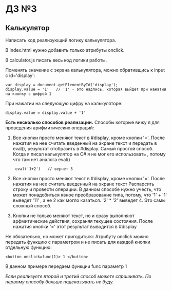 # ДЗ №3

## Калькулятор

Написать код реализующий логику калькулятора.

В index.html нужно добавить только атрибуты onclick.

В calculator.js писать весь код логики работы.

Поменять значение с экрана калькулятора, можно обративщись
к input с id='display':

    var display = document.getElementById('display');
    display.value = '1'   // '1' - это надпись, которая выйдет при нажатии на кнопку с цифрой 1

При нажатии на следующую цифру на калькуляторе:
    
    display.value = display.value + '1'
    
**Есть несколько способов реализации.**
Способы которые вижу я для проведения арифмитических операций:

1. Все кнопки просто меняют текст в #display, 
кроме кнопки '='. После нажатия на нее считать введенный на экране текст и передать в eval(), 
результат отобразить в #display.
Самый простой способ. Когда я писал калькулятор на C# я не мог его использовать
, потому что там нет аналога eval()

        eval('1+2')   // вернет 3

2. Все кнопки просто меняют текст в #display, 
кроме кнопки '='. После нажатия на нее считать введенный на экране текст
Распарсить строку и провести операции.
В данном способе нужно учесть, что может понадобиться явное преобразование типа,
потому, что '1' + '1'  выведет '11' , а не 2 как могло казаться.
'2' * '2' выведет 4.
Это самы сложный способ.

3. Кнопки не только меняют текст, но и сразу выполняют арфмитические действия, сохраняя текущее состояния.
После нажатия кнопки '=' этот результат выводится в #display


Не обязательно, но может пригодиться:
Атрибуту onclick можно передать функцию с параметром 
и не писать для каждой кнопки отдельную функцию:

    <button onclick=func(1)> 1 </button>
    
В данном примере передаем функции func параметр 1 

_Если реализуете второй и третий способ можете спрашивать. 
По первому способу больше подсказывать не буду._      